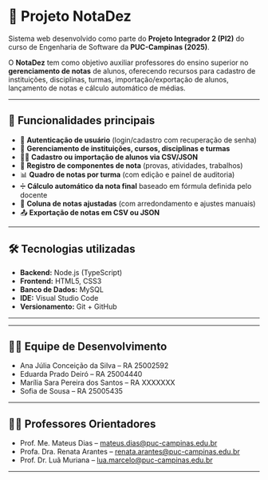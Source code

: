 # 📘 Projeto NotaDez  

Sistema web desenvolvido como parte do **Projeto Integrador 2 (PI2)** do curso de Engenharia de Software da **PUC-Campinas (2025)**.  

O **NotaDez** tem como objetivo auxiliar professores do ensino superior no **gerenciamento de notas** de alunos, oferecendo recursos para cadastro de instituições, disciplinas, turmas, importação/exportação de alunos, lançamento de notas e cálculo automático de médias.  

---

## 🚀 Funcionalidades principais  

- 🔐 **Autenticação de usuário** (login/cadastro com recuperação de senha)  
- 🏫 **Gerenciamento de instituições, cursos, disciplinas e turmas**  
- 👩‍🎓 **Cadastro ou importação de alunos via CSV/JSON**  
- 📝 **Registro de componentes de nota** (provas, atividades, trabalhos)  
- 📊 **Quadro de notas por turma** (com edição e painel de auditoria)  
- ➗ **Cálculo automático da nota final** baseado em fórmula definida pelo docente  
- 🎯 **Coluna de notas ajustadas** (com arredondamento e ajustes manuais)  
- 📤 **Exportação de notas em CSV ou JSON**  

---

## 🛠️ Tecnologias utilizadas  

- **Backend:** Node.js (TypeScript)  
- **Frontend:** HTML5, CSS3 
- **Banco de Dados:** MySQL 
- **IDE:** Visual Studio Code
- **Versionamento:** Git + GitHub  

---

---

## 👨‍🎓 Equipe de Desenvolvimento  

- Ana Júlia Conceição da Silva – RA 25002592
- Eduarda Prado Deiró – RA 25004440
- Marília Sara Pereira dos Santos – RA XXXXXXX  
- Sofia de Sousa – RA 25005435

---

## 👩‍🏫 Professores Orientadores  

- Prof. Me. Mateus Dias – mateus.dias@puc-campinas.edu.br  
- Profa. Dra. Renata Arantes – renata.arantes@puc-campinas.edu.br  
- Prof. Dr. Luã Muriana – lua.marcelo@puc-campinas.edu.br  

---
